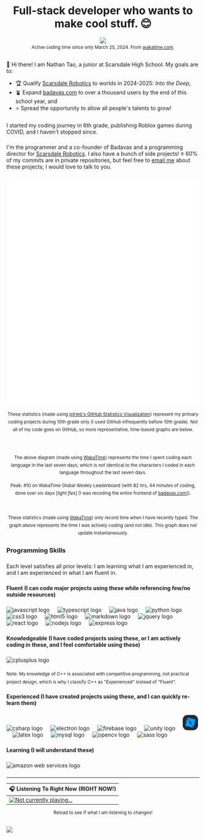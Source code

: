 <h1 align="center">Full-stack developer who wants to make cool stuff. 😊</h1>

<div align="center">
  <a href="https://wakatime.com/@018e778f-e6e0-443a-8f7f-3586ce0aa559">
    <img src="https://wakatime.com/badge/user/018e778f-e6e0-443a-8f7f-3586ce0aa559.svg"></img>
  </a>
  <br/>
  <sup>Active coding time since only March 25, 2024. From <a href="https://wakatime.com/@natnuo">wakatime.com</a>.</sup>
</div>

###

<p align="left">👋 Hi there! I am Nathan Tao, a junior at Scarsdale High School. My goals are to:</p>
<ul>
  <li>🏆 Qualify <a href="https://github.com/Scarsdale-Robotics">Scarsdale Robotics</a> to worlds in 2024-2025: <i>Into the Deep</i>,</li>
  <li>🪴 Expand <a href="https://badavas.com">badavas.com</a> to over a thousand users by the end of this school year, and</li>
  <li>⭐ Spread the opportunity to allow all people's talents to grow!</li>
</ul>

###

<p align="left">I started my coding journey in 6th grade, publishing Roblox games during COVID, and I haven't stopped since.</p>

###

<p align="left">I'm the programmer and a co-founder of Badavas and a programming director for <a href="https://github.com/Scarsdale-Robotics">Scarsdale Robotics</a>. I also have a bunch of side projects! ≥ 60% of my commits are in private repositories, but feel free to <a href="mailto:natnu212@gmail.com">email me</a> about these projects; I would love to talk to you.</p>

###

<div align="center">
  <img src="https://raw.githubusercontent.com/natnuo/github-stats-copy/master/generated/languages.svg#gh-dark-mode-only" />
  <img src="https://raw.githubusercontent.com/natnuo/github-stats-copy/master/generated/languages.svg#gh-light-mode-only" />
</div>
<p align="center"><sup>These statistics (made using <a href="https://github.com/jstrieb/github-stats">jstrieb's GitHub Statistics Visualization</a>) represent my primary coding projects during 10th grade only (I used GitHub infrequently before 10th grade). Not all of my code goes on GitHub, so more representative, time-based graphs are below.</sup></p>

###

<p align="center">
  <a href="https://wakatime.com">
    <picture>
      <source media="(prefers-color-scheme: dark)" srcset="https://wakatime.com/share/@natnuo/5143c6b1-9ccd-4ee2-965d-9d8d33ef066e.svg" width="700"  />
      <source media="(prefers-color-scheme: light)" srcset="https://wakatime.com/share/@natnuo/e349574b-44a1-46bd-ba1d-0b03c0fc8f5c.svg" width="700"  />
      <img alt="" src=""  />
    </picture>
  </a>
</p>
<p align="center"><sup>The above diagram (made using <a href="https://wakatime.com">WakaTime</a>) represents the time I spent coding each language in the last seven days, which is not identical to the characters I coded in each language throughout the last seven days.</sup></p>
<p align="center"><sup>Peak: #10 on WakaTime Global Weekly Leaderboard (with 82 hrs, 44 minutes of coding, done over six days [<i>light flex</i>] [I was recoding the entire frontend of <a href="https://badavas.com">badavas.com</a>]).</sup></p>
<p align="center">
  <a href="https://wakatime.com">
    <picture>
      <source media="(prefers-color-scheme: dark)" srcset="https://wakatime.com/share/@natnuo/ea6cad03-0a3c-4746-a96c-87f5ebad1675.svg" width="700"  />
      <source media="(prefers-color-scheme: light)" srcset="https://wakatime.com/share/@natnuo/8292f2b5-b43b-48ff-b88e-13427e65f593.svg" width="700"  />
      <img alt="" src=""  />
    </picture>
  </a>
</p>
<p align="center"><sup>These statistics (made using <a href="https://wakatime.com">WakaTime</a>) only record time when I have recently typed. The graph above represents the time I was actively coding (and not idle). This graph does not update instantaneously.</sup></p>

###

<h3 align="left">Programming Skills</h3>

###

<p align="left">Each level satisfies all prior levels: I am learning what I am experienced in, and I am experienced in what I am fluent in.</p>

###

<h4 align="left">Fluent (I can code major projects using these while referencing few/no outside resources)</h4>

###

<div align="left">
  <img src="https://skillicons.dev/icons?i=js" height="40" alt="javascript logo"  />
  <img width="12" />
  <img src="https://skillicons.dev/icons?i=ts" height="40" alt="typescript logo"  />
  <img width="12" />
  <img src="https://skillicons.dev/icons?i=java" height="40" alt="java logo"  />
  <img width="12" />
  <img src="https://skillicons.dev/icons?i=py" height="40" alt="python logo"  />
  <img width="12" />
  <img src="https://skillicons.dev/icons?i=css" height="40" alt="css3 logo"  />
  <img width="12" />
  <img src="https://skillicons.dev/icons?i=html" height="40" alt="html5 logo"  />
  <img width="12" />
  <img src="https://skillicons.dev/icons?i=markdown" height="40" alt="markdown logo"  />
  <img width="12" />
  <img src="https://skillicons.dev/icons?i=jquery" height="40" alt="jquery logo"  />
  <img width="12" />
  <img src="https://skillicons.dev/icons?i=react" height="40" alt="react logo"  />
  <img width="12" />
  <img src="https://skillicons.dev/icons?i=nodejs" height="40" alt="nodejs logo"  />
  <img width="12" />
  <img src="https://skillicons.dev/icons?i=express" height="40" alt="express logo"  />
</div>

###

<h4 align="left">Knowledgeable (I have coded projects using these, or I am actively coding in these, and I feel comfortable using these)</h4>

###

<div align="left">
  <img src="https://skillicons.dev/icons?i=cpp" height="40" alt="cplusplus logo"  />
</div>

<sub>Note: My knowledge of C++ is associated with competitive programming, not practical project design, which is why I classify C++ as "Experienced" instead of "Fluent".</sub>

###

<h4 align="left">Experienced (I have created projects using these, and I can quickly re-learn them)</h4>

###

<div align="left">
  <img src="https://skillicons.dev/icons?i=cs" height="40" alt="csharp logo"  />
  <img width="12" />
  <img src="https://skillicons.dev/icons?i=electron" height="40" alt="electron logo"  />
  <img width="12" />
  <img src="https://skillicons.dev/icons?i=firebase" height="40" alt="firebase logo"  />
  <img width="12" />
  <img src="https://skillicons.dev/icons?i=unity" height="40" alt="unity logo"  />
  <img width="12" />
  <img src="https://raw.githubusercontent.com/natnuo/natnuo/main/roblox-studio-logo.png" height="40" alt="roblox studio logo"  />
  <img width="12" />
  <img src="https://skillicons.dev/icons?i=latex" height="40" alt="latex logo"  />
  <img width="12" />
  <img src="https://skillicons.dev/icons?i=mysql" height="40" alt="mysql logo"  />
  <img width="12" />
  <img src="https://skillicons.dev/icons?i=opencv" height="40" alt="opencv logo"  />
  <img width="12" />
  <img src="https://skillicons.dev/icons?i=sass" height="40" alt="sass logo"  />
</div>

###

<h4 align="left">Learning (I will understand these)</h4>

###

<div align="left">
  <img src="https://skillicons.dev/icons?i=aws" height="40" alt="amazon web services logo"  />
<!--   <img src="https://skillicons.dev/icons?i=pytorch" height="40" alt="pytorch logo"  />
<!--   <img width="12" /> -->
<!--   <img src="https://raw.githubusercontent.com/natnuo/natnuo/main/scikit-learn-logo.png" height="40" alt="scikit-learn logo"  /> -->
<!--   <img width="12" />
  <img src="https://skillicons.dev/icons?i=tensorflow" height="40" alt="tensorflow logo"  /> -->
</div>

###

<hr />
  <div align="center">
  <table>
    <head><tr><th>🎧 Listening To Right Now (RIGHT NOW!)</tr></th></thead>
    <tbody>
      <tr>
        <td>
          <a href="https://github.com/natnuo/spotify-data">
            <picture height="75px">
              <source media="(prefers-color-scheme: dark)" srcset="http://ec2-107-20-43-170.compute-1.amazonaws.com/currently-playing?theme=dark" height="75px"  />
              <source media="(prefers-color-scheme: light)" srcset="http://ec2-107-20-43-170.compute-1.amazonaws.com/currently-playing?theme=light" height="75px"  />
              <img alt="Not currently playing..." src=""  />
            </picture>
          </a>
        </td>
      </tr>
    </tbody>
  </table>
  <sup>Reload to see if what I am listening to changes!</sup>
</div>
    
###

![](https://hit.yhype.me/github/profile?user_id=120857878)

###

